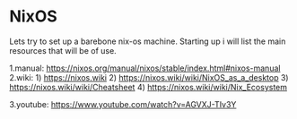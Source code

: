 # NixOS
Lets try to set up a barebone nix-os machine.
Starting up i will list the main resources that will be of use.

1.manual:	https://nixos.org/manual/nixos/stable/index.html#nixos-manual
2.wiki:	
			1) https://nixos.wiki
			2) https://nixos.wiki/wiki/NixOS_as_a_desktop
			3) https://nixos.wiki/wiki/Cheatsheet
			4) https://nixos.wiki/wiki/Nix_Ecosystem
			
3.youtube: 	https://www.youtube.com/watch?v=AGVXJ-TIv3Y
	
				
